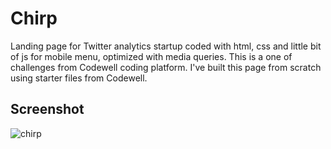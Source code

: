 # Chirp

Landing page for Twitter analytics startup coded with html, css and little bit of js for mobile menu, optimized with media queries. This is a one of challenges from Codewell coding platform. I've built this page from scratch using starter files from Codewell.

## Screenshot

![chirp](https://i.imgur.com/x8T6FUy.png)
